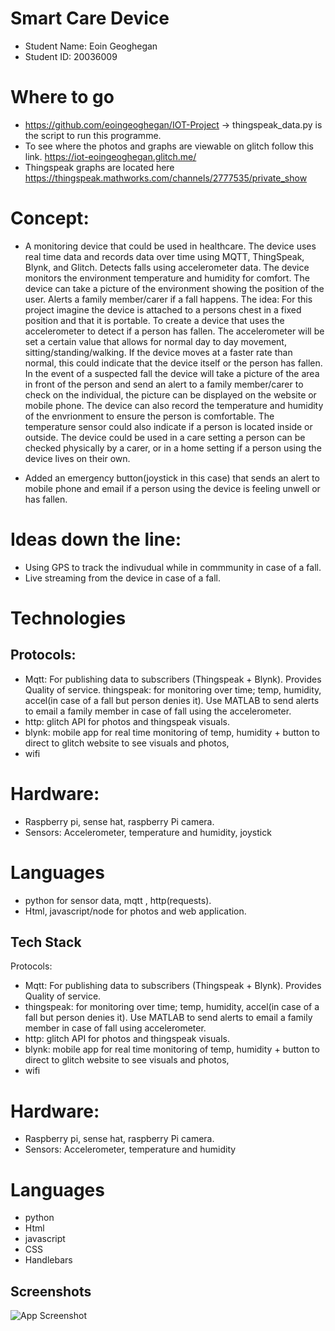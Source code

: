 # Smart Care Device
- Student Name: Eoin Geoghegan
- Student ID: 20036009

# Where to go
- https://github.com/eoingeoghegan/IOT-Project -> thingspeak_data.py is the script to run this programme.
- To see where the photos and graphs are viewable on glitch follow this link. https://iot-eoingeoghegan.glitch.me/  
- Thingspeak graphs are located here https://thingspeak.mathworks.com/channels/2777535/private_show 
# Concept:
- A monitoring device that could be used in healthcare. The device uses real time data and records data over time using MQTT, ThingSpeak, Blynk, and Glitch.
Detects falls using accelerometer data.
The device monitors the environment temperature and humidity for comfort.
The device can take a picture of the environment showing the position of the user.
Alerts a family member/carer if a fall happens.
The idea:
For this project imagine the device is attached to a persons chest in a fixed position and that it is portable. To create a device that uses the accelerometer to detect if a person has fallen. The accelerometer will be set a certain value that allows for normal day to day movement, sitting/standing/walking. If the device moves at a faster rate than normal, this could indicate that the device itself or the person has fallen. In the event of a suspected fall the device will take a picture of the area in front of the person and send an alert to a family member/carer to check on the individual, the picture can be displayed on the website or mobile phone. The device can also record the temperature and humidity of the envrionment to ensure the person is comfortable. The temperature sensor could also indicate if a person is located inside or outside. The device could be used in a care setting a person can be checked physically by a carer, or in a home setting if a person using the device lives on their own.

- Added an emergency button(joystick in this case) that sends an alert to mobile phone and email if a person using the device is feeling unwell or has fallen.
# Ideas down the line:
- Using GPS to track the indivudual while in commmunity in case of a fall.
- Live streaming from the device in case of a fall.
# Technologies
## Protocols:

- Mqtt: For publishing data to subscribers (Thingspeak + Blynk). Provides Quality of service.
thingspeak: for monitoring over time; temp, humidity, accel(in case of a fall but person denies it). Use MATLAB to send alerts to email a family member in case of fall using the accelerometer.
- http: glitch API for photos and thingspeak visuals.
- blynk: mobile app for real time monitoring of temp, humidity + button to direct to glitch website to see visuals and photos,
- wifi
# Hardware:
- Raspberry pi, sense hat, raspberry Pi camera.
- Sensors: Accelerometer, temperature and humidity, joystick
# Languages
- python for sensor data, mqtt , http(requests).
- Html, javascript/node for photos and web application.
## Tech Stack

Protocols:

- Mqtt: For publishing data to subscribers (Thingspeak + Blynk). Provides Quality of service.
- thingspeak: for monitoring over time; temp, humidity, accel(in case of a fall but person denies it). Use MATLAB to send alerts to email a family member in case of fall using accelerometer.
- http: glitch API for photos and thingspeak visuals.
- blynk: mobile app for real time monitoring of temp, humidity + button to direct to glitch website to see visuals and photos,
- wifi
# Hardware: 
- Raspberry pi, sense hat, raspberry Pi camera.
- Sensors: Accelerometer, temperature and humidity

# Languages

- python
- Html 
- javascript
- CSS
- Handlebars

## Screenshots

![App Screenshot](https://cdn.glitch.global/94d3962a-c54c-406f-8273-a55f63e13579/diagram.png?v=1734704290599 )

